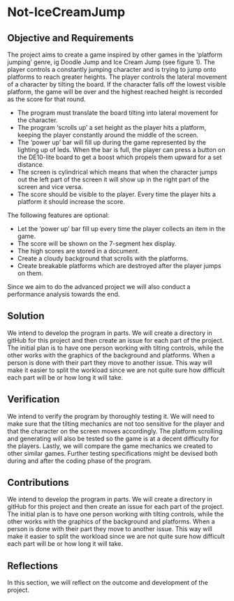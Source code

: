 # Not-IceCreamJump

## Objective and Requirements 
The project aims to create a game inspired by other games in the ‘platform jumping’ genre, ig Doodle Jump and Ice Cream Jump (see figure 1). The player controls a constantly jumping character and is trying to jump onto platforms to reach greater heights. The player controls the lateral movement of a character by tilting the board. If the character falls off the lowest visible platform, the game will be over and the highest reached height is recorded as the score for that round. 
- The program must translate the board tilting into lateral movement for the character.
- The program ‘scrolls up’ a set height as the player hits a platform, keeping the player constantly around the middle of the screen.
- The ‘power up’ bar will fill up during the game represented by the lighting up of leds. When the bar is full, the player can press a button on the DE10-lite board to get a boost which propels them upward for a set distance.
- The screen is cylindrical which means that when the character jumps out the left part of the screen it will show up in the right part of the screen and vice versa.
- The score should be visible to the player. Every time the player hits a platform it should increase the score.

The following features are optional:
- Let the ‘power up’ bar fill up every time the player collects an item in the game. 
- The score will be shown on the 7-segment hex display.
- The high scores are stored in a document.
- Create a cloudy background that scrolls with the platforms.
- Create breakable platforms which are destroyed after the player jumps on them.

Since we aim to do the advanced project we will also conduct a performance analysis towards the end.


## Solution 
We intend to develop the program in parts. We will create a directory in gitHub for this project and then create an issue for each part of the project. The initial plan is to have one person working with tilting controls, while the other works with the graphics of the background and platforms. When a person is done with their part they move to another issue. This way will make it easier to split the workload since we are not quite sure how difficult each part will be or how long it will take.




## Verification 
We intend to verify the program by thoroughly testing it. We will need to make sure that the tilting mechanics are not too sensitive for the player and that the character on the screen moves accordingly. The platform scrolling and generating will also be tested so the game is at a decent difficulty for the players. Lastly, we will compare the game mechanics we created to other similar games.  Further testing specifications might be devised both during and after the coding phase of the program.


## Contributions
We intend to develop the program in parts. We will create a directory in gitHub for this project and then create an issue for each part of the project. The initial plan is to have one person working with tilting controls, while the other works with the graphics of the background and platforms. When a person is done with their part they move to another issue. This way will make it easier to split the workload since we are not quite sure how difficult each part will be or how long it will take.


## Reflections
In this section, we will reflect on the outcome and development of the project.

